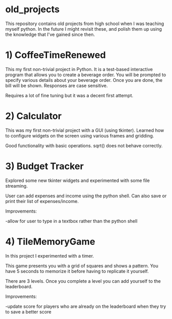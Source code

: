 # old_projects
This repository contains old projects from high school when I was teaching myself python. In the future I might revisit these, and polish them up using the knowledge that I've gained since then.

# 1) CoffeeTimeRenewed

This my first non-trivial project in Python. It is a test-based interactive program that allows you to create a beverage order.
You will be prompted to specify various details about your beverage order. Once you are done, the bill will be shown.
Responses are case sensitive. 

Requires a lot of fine tuning but it was a decent first attempt.

# 2) Calculator

This was my first non-trivial project with a GUI (using tkinter). Learned how to configure widgets on the screen using various frames and gridding.

Good functionality with basic operations. sqrt() does not behave correctly.

# 3) Budget Tracker

Explored some new tkinter widgets and experimented with some file streaming.

User can add expenses and income using the python shell. Can also save or print their list of expenses/income.

Improvements:

-allow for user to type in a textbox rather than the python shell


# 4) TileMemoryGame

In this project I experimented with a timer.

This game presents you with a grid of squares and shows a pattern. You have 5 seconds to memorize it before having to replicate it yourself.

There are 3 levels. Once you complete a level you can add yourself to the leaderboard.

Improvements:

-update score for players who are already on the leaderboard when they try to save a better score

